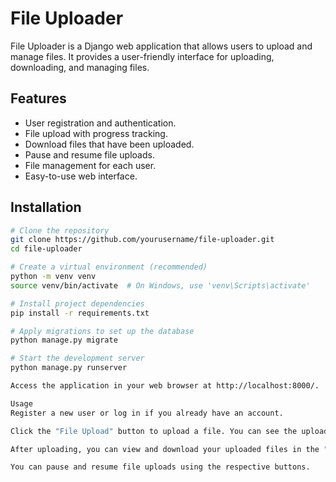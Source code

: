 # File Uploader

File Uploader is a Django web application that allows users to upload and manage files. It provides a user-friendly interface for uploading, downloading, and managing files.

## Features

- User registration and authentication.
- File upload with progress tracking.
- Download files that have been uploaded.
- Pause and resume file uploads.
- File management for each user.
- Easy-to-use web interface.

## Installation

```bash
# Clone the repository
git clone https://github.com/yourusername/file-uploader.git
cd file-uploader

# Create a virtual environment (recommended)
python -m venv venv
source venv/bin/activate  # On Windows, use 'venv\Scripts\activate'

# Install project dependencies
pip install -r requirements.txt

# Apply migrations to set up the database
python manage.py migrate

# Start the development server
python manage.py runserver

Access the application in your web browser at http://localhost:8000/.

Usage
Register a new user or log in if you already have an account.

Click the "File Upload" button to upload a file. You can see the upload progress.

After uploading, you can view and download your uploaded files in the "My Files" section.

You can pause and resume file uploads using the respective buttons.
